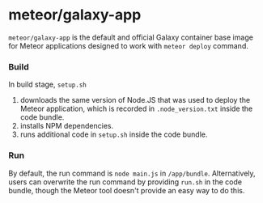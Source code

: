 # meteor/galaxy-app

`meteor/galaxy-app` is the default and official Galaxy container base image for Meteor applications designed to work with `meteor deploy` command.

### Build
In build stage, `setup.sh`
1. downloads the same version of Node.JS that was used to deploy the Meteor application, which is recorded in `.node_version.txt` inside the code bundle.
2. installs NPM dependencies.
3. runs additional code in `setup.sh` inside the code bundle.

### Run
By default, the run command is `node main.js` in `/app/bundle`. Alternatively, users can overwrite the run command by providing `run.sh` in the code bundle, though the Meteor tool doesn't provide an easy way to do this.

